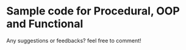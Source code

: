 # Sample code for Procedural, OOP and Functional

Any suggestions or feedbacks? feel free to comment!